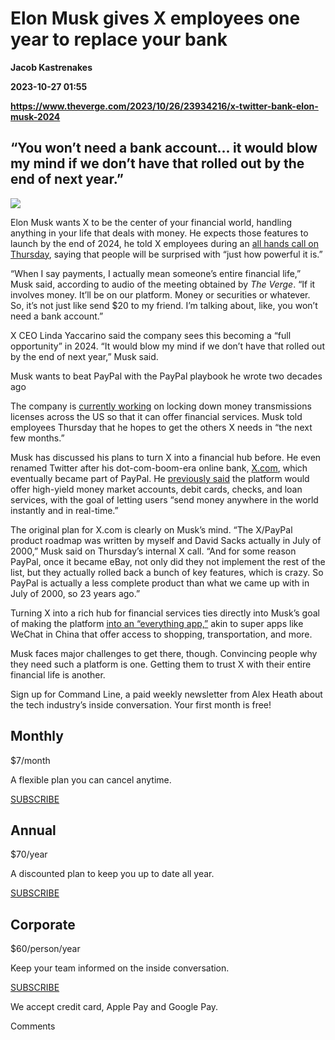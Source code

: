 # Elon Musk gives X employees one year to replace your bank
**Jacob Kastrenakes**

**2023-10-27 01:55**

**https://www.theverge.com/2023/10/26/23934216/x-twitter-bank-elon-musk-2024**

“You won’t need a bank account... it would blow my mind if we don’t have that rolled out by the end of next year.”
------------------------------------------------------------------------------------------------------------------

![](https://cdn.vox-cdn.com/thumbor/G6Lcui_7emEVxwEkGWQ-wza6178=/0x0:3001x2000/1200x628/filters:focal(1501x1000:1502x1001)/cdn.vox-cdn.com/uploads/chorus_asset/file/24805887/STK160_X_Twitter_005.jpg)

Elon Musk wants X to be the center of your financial world, handling anything in your life that deals with money. He expects those features to launch by the end of 2024, he told X employees during an [all hands call on Thursday](https://www.theverge.com/e/23698094), saying that people will be surprised with “just how powerful it is.”

“When I say payments, I actually mean someone’s entire financial life,” Musk said, according to audio of the meeting obtained by _The Verge_. “If it involves money. It’ll be on our platform. Money or securities or whatever. So, it’s not just like send $20 to my friend. I’m talking about, like, you won’t need a bank account.”

X CEO Linda Yaccarino said the company sees this becoming a “full opportunity” in 2024. “It would blow my mind if we don’t have that rolled out by the end of next year,” Musk said.

Musk wants to beat PayPal with the PayPal playbook he wrote two decades ago

The company is [currently working](https://www.coindesk.com/business/2023/08/31/elon-musks-x-has-licenses-in-multiple-us-states-to-process-payments-including-crypto/) on locking down money transmissions licenses across the US so that it can offer financial services. Musk told employees Thursday that he hopes to get the others X needs in “the next few months.”

Musk has discussed his plans to turn X into a financial hub before. He even renamed Twitter after his dot-com-boom-era online bank, [X.com](http://x.com/), which eventually became part of PayPal. He [previously said](https://www.theverge.com/2022/11/10/23452488/elon-musk-twitter-bank-q-and-a) the platform would offer high-yield money market accounts, debit cards, checks, and loan services, with the goal of letting users “send money anywhere in the world instantly and in real-time.”

The original plan for X.com is clearly on Musk’s mind. “The X/PayPal product roadmap was written by myself and David Sacks actually in July of 2000,” Musk said on Thursday’s internal X call. “And for some reason PayPal, once it became eBay, not only did they not implement the rest of the list, but they actually rolled back a bunch of key features, which is crazy. So PayPal is actually a less complete product than what we came up with in July of 2000, so 23 years ago.”

Turning X into a rich hub for financial services ties directly into Musk’s goal of making the platform [into an “everything app,”](https://www.theverge.com/2023/7/26/23808796/elon-musks-x-everything-app-vision) akin to super apps like WeChat in China that offer access to shopping, transportation, and more.

Musk faces major challenges to get there, though. Convincing people why they need such a platform is one. Getting them to trust X with their entire financial life is another.

Sign up for Command Line, a paid weekly newsletter from Alex Heath about the tech industry’s inside conversation. Your first month is free!

Monthly
-------

$7/month

A flexible plan you can cancel anytime.

[SUBSCRIBE](https://subs.theverge.com/checkout?plan=85339)

Annual
------

$70/year

A discounted plan to keep you up to date all year.

[SUBSCRIBE](https://subs.theverge.com/checkout?plan=85341)

Corporate
---------

$60/person/year

Keep your team informed on the inside conversation.

[SUBSCRIBE](https://subs.theverge.com/checkout?plan=89107)

We accept credit card, Apple Pay and Google Pay.

Comments